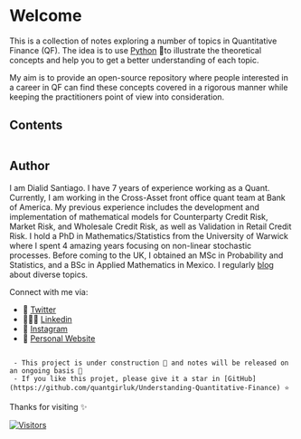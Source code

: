 # Welcome

This is a collection of notes exploring a number of topics in Quantitative Finance (QF). The idea is to use [Python](https://www.python.org) &#x1F40D;to illustrate the theoretical concepts and help you to get a better understanding of each topic. 

My aim is to provide an open-source repository where people interested in a career in QF can find these concepts covered in a rigorous manner while keeping the practitioners point of view into consideration.

## Contents

```{tableofcontents}
```

## Author

I am Dialid Santiago. I have 7 years of experience working as a Quant. Currently, I am working in the Cross-Asset front office quant team at Bank of America. My previous experience includes the development and implementation of mathematical models for Counterparty Credit Risk, Market Risk, and Wholesale Credit Risk, as well as Validation in Retail Credit Risk. I hold a PhD in Mathematics/Statistics from the University of Warwick where I spent 4 amazing years focusing on non-linear stochastic processes. Before coming to the UK, I obtained an MSc in Probability and Statistics, and a BSc in Applied Mathematics in Mexico. I regularly [blog](https://quantgirl.blog) about diverse topics.

Connect with me via:

- 🦜 [Twitter](https://twitter.com/Quant_Girl)
- 👩🏽‍💼 [Linkedin](https://www.linkedin.com/in/dialidsantiago/)
- 📸 [Instagram](https://www.instagram.com/quant_girl/)
- 👾 [Personal Website](https://quantgirl.blog)

```{note}

 - This project is under construction 🦺 and notes will be released on an ongoing basis 🌱
 - If you like this projet, please give it a star in [GitHub](https://github.com/quantgirluk/Understanding-Quantitative-Finance) ⭐️ 

```

Thanks for visiting ✨

[![Visitors](https://api.visitorbadge.io/api/visitors?path=https%3A%2F%2Fquantgirluk.github.io%2FUnderstanding-Quantitative-Finance%2Fintro.html&label=Visitors&labelColor=%23d9e3f0&countColor=%23555555&style=plastic&labelStyle=none)](https://visitorbadge.io/status?path=https%3A%2F%2Fquantgirluk.github.io%2FUnderstanding-Quantitative-Finance%2Fintro.html)
